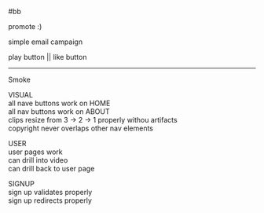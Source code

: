 #bb

promote :)  

simple email campaign  

play button || like button  
________________________________
Smoke  

VISUAL  
all nave buttons work on HOME  
all nav buttons work on ABOUT  
clips resize from 3 -> 2 -> 1 properly withou artifacts  
copyright never overlaps other nav elements  

USER  
user pages work  
can drill into video  
can drill back to user page  

SIGNUP  
sign up validates properly  
sign up redirects properly  